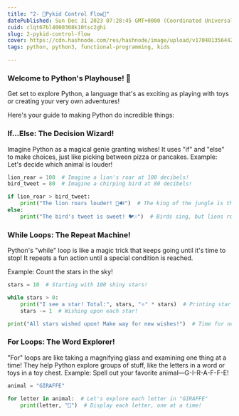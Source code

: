 ```yaml
---
title: "2- 🌟Pykid Control Flow🌟"
datePublished: Sun Dec 31 2023 07:28:45 GMT+0000 (Coordinated Universal Time)
cuid: clqt67bl4000308k10tsc2ghi
slug: 2-pykid-control-flow
cover: https://cdn.hashnode.com/res/hashnode/image/upload/v1704013564424/ac52d4b0-d85d-4ee2-ad37-ead7280b4f91.png
tags: python, python3, functional-programming, kids

---
```


### **Welcome to Python's Playhouse! 🎉**

Get set to explore Python, a language that's as exciting as playing with toys or creating your very own adventures!

Here's your guide to making Python do incredible things:

### **If...Else: The Decision Wizard!**

Imagine Python as a magical genie granting wishes! It uses "if" and "else" to make choices, just like picking between pizza or pancakes. Example: Let's decide which animal is louder!

```python
lion_roar = 100  # Imagine a lion's roar at 100 decibels!
bird_tweet = 80  # Imagine a chirping bird at 80 decibels!

if lion_roar > bird_tweet:
    print("The lion roars louder! 🦁🔊")  # The king of the jungle is the loudest!
else:
    print("The bird's tweet is sweet! 🐦🎶")  # Birds sing, but lions roar louder!
```

### **While Loops: The Repeat Machine!**

Python's "while" loop is like a magic trick that keeps going until it's time to stop! It repeats a fun action until a special condition is reached.

Example: Count the stars in the sky!

```python
stars = 10  # Starting with 100 shiny stars!

while stars > 0:
    print("I see a star! Total:", stars, "⭐️" * stars)  # Printing star emojis based on the number
    stars -= 1  # Wishing upon each star!

print("All stars wished upon! Make way for new wishes!")  # Time for new wishes to come true! 🌟✨
```

### **For Loops: The Word Explorer!**

"For" loops are like taking a magnifying glass and examining one thing at a time! They help Python explore groups of stuff, like the letters in a word or toys in a toy chest. Example: Spell out your favorite animal—G-I-R-A-F-F-E!

```python
animal = "GIRAFFE"  

for letter in animal:  # Let's explore each letter in "GIRAFFE"
    print(letter, "🦒")  # Display each letter, one at a time!
```